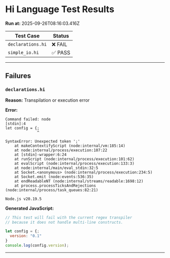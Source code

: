 # Hi Language Test Results

**Run at:** 2025-09-26T08:16:03.416Z

| Test Case | Status |
|-----------|--------|
| `declarations.hi` | ❌ FAIL |
| `simple_io.hi` | ✅ PASS |

---

## Failures

### `declarations.hi`

**Reason:** Transpilation or execution error

**Error:**
```
Command failed: node
[stdin]:4
let config = {;
              ^

SyntaxError: Unexpected token ';'
    at makeContextifyScript (node:internal/vm:185:14)
    at node:internal/process/execution:107:22
    at [stdin]-wrapper:6:24
    at runScript (node:internal/process/execution:101:62)
    at evalScript (node:internal/process/execution:133:3)
    at node:internal/main/eval_stdin:32:5
    at Socket.<anonymous> (node:internal/process/execution:234:5)
    at Socket.emit (node:events:536:35)
    at endReadableNT (node:internal/streams/readable:1698:12)
    at process.processTicksAndRejections (node:internal/process/task_queues:82:21)

Node.js v20.19.5

```

**Generated JavaScript:**
```js
// This test will fail with the current regex transpiler
// because it does not handle multi-line constructs.

let config = {;
  version: "0.1"
}
console.log(config.version);

```

---

